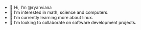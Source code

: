 - 👋 Hi, I’m @ryanviana
- 👀 I’m interested in math, science and computers.
- 🌱 I’m currently learning more about linux.
- 💞️ I’m looking to collaborate on software development projects.

<!---
ryanviana/ryanviana is a ✨ special ✨ repository because its `README.md` (this file) appears on your GitHub profile.
You can click the Preview link to take a look at your changes.
--->
